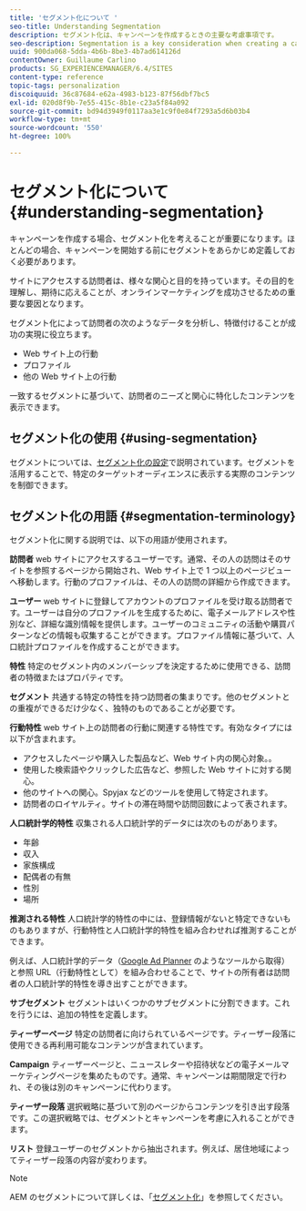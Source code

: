 ```yaml
---
title: 'セグメント化について '
seo-title: Understanding Segmentation
description: セグメント化は、キャンペーンを作成するときの主要な考慮事項です。
seo-description: Segmentation is a key consideration when creating a campaign
uuid: 900da068-5dda-4b6b-8be3-4b7ad614126d
contentOwner: Guillaume Carlino
products: SG_EXPERIENCEMANAGER/6.4/SITES
content-type: reference
topic-tags: personalization
discoiquuid: 36c87684-e62a-4983-b123-87f56dbf7bc5
exl-id: 020d8f9b-7e55-415c-8b1e-c23a5f84a092
source-git-commit: bd94d3949f0117aa3e1c9f0e84f7293a5d6b03b4
workflow-type: tm+mt
source-wordcount: '550'
ht-degree: 100%

---
```


# セグメント化について {#understanding-segmentation}

キャンペーンを作成する場合、セグメント化を考えることが重要になります。ほとんどの場合、キャンペーンを開始する前にセグメントをあらかじめ定義しておく必要があります。

サイトにアクセスする訪問者は、様々な関心と目的を持っています。その目的を理解し、期待に応えることが、オンラインマーケティングを成功させるための重要な要因となります。

セグメント化によって訪問者の次のようなデータを分析し、特徴付けることが成功&#x200B;&#x200B;の実現に役立ちます。

* Web サイト上の行動
* プロファイル
* 他の Web サイト上の行動

一致するセグメントに基づいて、訪問者のニーズと関心に特化したコンテンツを表示できます。

## セグメント化の使用 {#using-segmentation}

セグメントについては、[セグメント化の設定](/help/sites-administering/campaign-segmentation.md)で説明されています。セグメントを活用することで、特定のターゲットオーディエンスに表示する実際のコンテンツを制御できます。

## セグメント化の用語 {#segmentation-terminology}

セグメント化に関する説明では、以下の用語が使用されます。

**訪問者** web サイトにアクセスするユーザーです。通常、その人の訪問はそのサイトを参照するページから開始され、Web サイト上で 1 つ以上のページビューへ移動します。行動のプロファイルは、その人の訪問の詳細から作成できます。

**ユーザー** web サイトに登録してアカウントのプロファイルを受け取る訪問者です。ユーザーは自分のプロファイルを生成するために、電子メールアドレスや性別など、詳細な識別情報を提供します。ユーザーのコミュニティの活動や購買パターンなどの情報も収集することができます。プロファイル情報に基づいて、人口統計プロファイルを作成することができます。

**特性** 特定のセグメント内のメンバーシップを決定するために使用できる、訪問者の特徴またはプロパティです。

**セグメント** 共通する特定の特性を持つ訪問者の集まりです。他のセグメントとの重複ができるだけ少なく、独特のものであることが必要です。

**行動特性** web サイト上の訪問者の行動に関連する特性です。有効なタイプには以下が含まれます。

* アクセスしたページや購入した製品など、Web サイト内の関心対象。。
* 使用した検索語やクリックした広告など、参照した Web サイトに対する関心。
* 他のサイトへの関心。Spyjax などのツールを使用して特定されます。
* 訪問者のロイヤルティ。サイトの滞在時間や訪問回数によって表されます。

**人口統計学的特性** 収集される人口統計学的データには次のものがあります。

* 年齢
* 収入
* 家族構成
* 配偶者の有無
* 性別
* 場所

**推測される特性** 人口統計学的特性の中には、登録情報がないと特定できないものもありますが、行動特性と人口統計学的特性を組み合わせれば推測することができます。

例えば、人口統計学的データ（[Google Ad Planner](https://www.google.com/adplanner/) のようなツールから取得）と参照 URL（行動特性として）を組み合わせることで、サイトの所有者は訪問者の人口統計学的特性を導き出すことができます。

**サブセグメント** セグメントはいくつかのサブセグメントに分割できます。これを行うには、追加の特性を定義します。

**ティーザーページ** 特定の訪問者に向けられているページです。ティーザー段落に使用できる再利用可能なコンテンツが含まれています。

**Campaign** ティーザーページと、ニュースレターや招待状などの電子メールマーケティングページを集めたものです。通常、キャンペーンは期間限定で行われ、その後は別のキャンペーンに代わります。

**ティーザー段落** 選択戦略に基づいて別のページからコンテンツを引き出す段落です。この選択戦略では、セグメントとキャンペーンを考慮に入れることができます。

**リスト** 登録ユーザーのセグメントから抽出されます。例えば、居住地域によってティーザー段落の内容が変わります。

>[!NOTE]
>
>AEM のセグメントについて詳しくは、「[セグメント化](/help/sites-administering/campaign-segmentation.md)」を参照してください。
